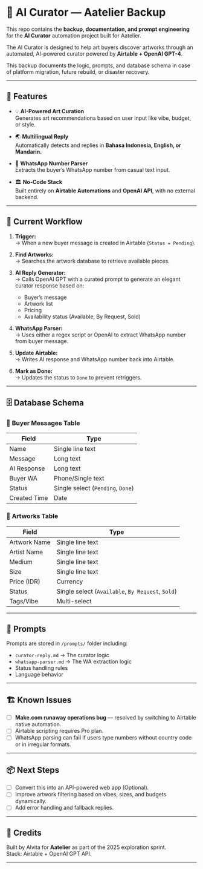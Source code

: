 # 🎨 AI Curator — Aatelier Backup

This repo contains the **backup, documentation, and prompt engineering** for the **AI Curator** automation project built for Aatelier.

The AI Curator is designed to help art buyers discover artworks through an automated, AI-powered curator powered by **Airtable + OpenAI GPT-4**.

This backup documents the logic, prompts, and database schema in case of platform migration, future rebuild, or disaster recovery.

---

## 🚀 Features

- 💡 **AI-Powered Art Curation**  
Generates art recommendations based on user input like vibe, budget, or style.

- 🌏 **Multilingual Reply**  
Automatically detects and replies in **Bahasa Indonesia, English, or Mandarin.**

- 📱 **WhatsApp Number Parser**  
Extracts the buyer’s WhatsApp number from casual text input.

- 🏛️ **No-Code Stack**  
Built entirely on **Airtable Automations** and **OpenAI API**, with no external backend.

---

## 🧠 Current Workflow

1. **Trigger:**  
→ When a new buyer message is created in Airtable (`Status = Pending`).

2. **Find Artworks:**  
→ Searches the artwork database to retrieve available pieces.

3. **AI Reply Generator:**  
→ Calls OpenAI GPT with a curated prompt to generate an elegant curator response based on:  
   - Buyer’s message  
   - Artwork list  
   - Pricing  
   - Availability status (Available, By Request, Sold)

4. **WhatsApp Parser:**  
→ Uses either a regex script or OpenAI to extract WhatsApp number from buyer message.

5. **Update Airtable:**  
→ Writes AI response and WhatsApp number back into Airtable.

6. **Mark as Done:**  
→ Updates the status to `Done` to prevent retriggers.

---

## 🗄️ Database Schema

### 🔹 **Buyer Messages Table**
| Field        | Type             |
|---------------|------------------|
| Name          | Single line text |
| Message       | Long text        |
| AI Response   | Long text        |
| Buyer WA      | Phone/Single text|
| Status        | Single select (`Pending`, `Done`) |
| Created Time  | Date             |

### 🔹 **Artworks Table**
| Field         | Type             |
|----------------|------------------|
| Artwork Name   | Single line text |
| Artist Name    | Single line text |
| Medium         | Single line text |
| Size           | Single line text |
| Price (IDR)    | Currency         |
| Status         | Single select (`Available`, `By Request`, `Sold`) |
| Tags/Vibe      | Multi-select     |

---

## 🧾 Prompts

Prompts are stored in `/prompts/` folder including:  
- `curator-reply.md` → The curator logic  
- `whatsapp-parser.md` → The WA extraction logic  
- Status handling rules  
- Language behavior

---

## 🏗️ Known Issues

- [ ] **Make.com runaway operations bug** — resolved by switching to Airtable native automation.  
- [ ] Airtable scripting requires Pro plan.  
- [ ] WhatsApp parsing can fail if users type numbers without country code or in irregular formats.

---

## 📦 Next Steps

- [ ] Convert this into an API-powered web app (Optional).  
- [ ] Improve artwork filtering based on vibes, sizes, and budgets dynamically.  
- [ ] Add error handling and fallback replies.

---

## 👋 Credits

Built by Alvita for **Aatelier** as part of the 2025 exploration sprint.  
Stack: Airtable + OpenAI GPT API.  

---

